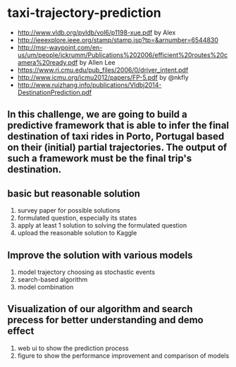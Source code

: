 # taxi-trajectory-prediction
- http://www.vldb.org/pvldb/vol6/p1198-xue.pdf    by Alex
- http://ieeexplore.ieee.org/stamp/stamp.jsp?tp=&arnumber=6544830
- http://msr-waypoint.com/en-us/um/people/jckrumm/Publications%202006/efficient%20routes%20camera%20ready.pdf   by Allen Lee
- https://www.ri.cmu.edu/pub_files/2006/0/driver_intent.pdf
- http://www.icmu.org/icmu2012/papers/FP-5.pdf   by @nkfly
- http://www.ruizhang.info/publications/Vldbj2014-DestinationPrediction.pdf

## In this challenge, we are going to build a predictive framework that is able to infer the final destination of taxi rides in Porto, Portugal based on their (initial) partial trajectories. The output of such a framework must be the final trip's destination.

## basic but reasonable solution
1. survey paper for possible solutions
2. formulated question, especially its states
3. apply at least 1 solution to solving the formulated question
4. upload the reasonable solution to Kaggle

## Improve the solution with various models
1. model trajectory choosing as stochastic events
2. search-based algorithm
3. model combination

## Visualization of our algorithm and search precess for better understanding and demo effect
1. web ui to show the prediction process
2. figure to show the performance improvement and comparison of models

